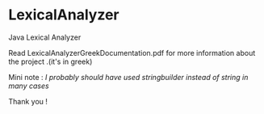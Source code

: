 # LexicalAnalyzer
Java Lexical Analyzer

Read LexicalAnalyzerGreekDocumentation.pdf for more information about the project .(it's in greek)

Mini note : *I probably should have used stringbuilder instead of string in many cases*

Thank you !


